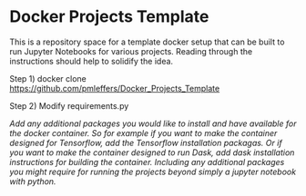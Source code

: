 # Docker Projects Template

This is a repository space for a template docker setup that can be built to run Jupyter Notebooks for various projects. Reading through the instructions should help to solidify the idea.

Step 1) docker clone https://github.com/pmleffers/Docker_Projects_Template

Step 2) Modify requirements.py 

_Add any additional packages you would like to install and have available for the docker container. So for example if you want to make the container designed for Tensorflow, add the Tensorflow installation packagas. Or if you want to make the container designed to run Dask, add dask installation instructions for building the container. Including any additional packages you might require for running the projects beyond simply a jupyter notebook with python._
          



